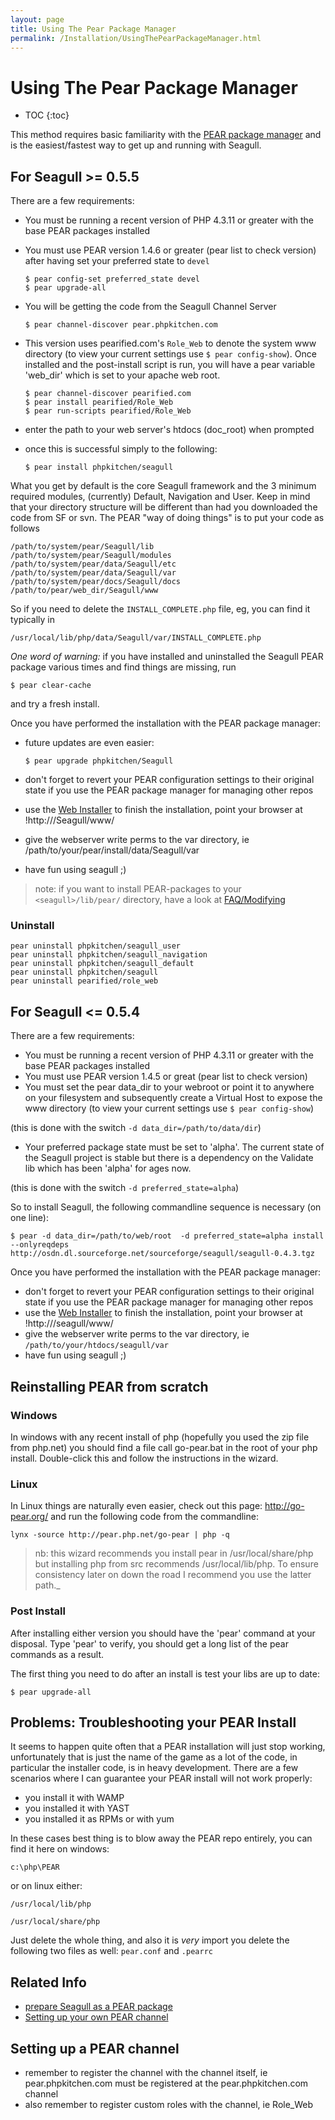 ```yaml
---
layout: page
title: Using The Pear Package Manager
permalink: /Installation/UsingThePearPackageManager.html
---
```


<!-- Name: Installation/UsingThePearPackageManager -->
<!-- Version: 18 -->
<!-- Last-Modified: 2007/06/11 22:41:03 -->
<!-- Author: demian -->
<!-- Status: Updated -->

# Using The Pear Package Manager
* TOC
{:toc}

This method requires basic familiarity with the [PEAR package manager][1] and is the easiest/fastest way to get up and running with Seagull.  

## For Seagull \>= 0.5.5
There are a few requirements:

  * You must be running a recent version of PHP 4.3.11 or greater with the base PEAR packages installed
  * You must use PEAR version 1.4.6 or greater (pear list to check version) after having set your preferred state to `devel`

		$ pear config-set preferred_state devel
		$ pear upgrade-all

  * You will be getting the code from the Seagull Channel Server

		$ pear channel-discover pear.phpkitchen.com

  * This version uses pearified.com's `Role_Web` to denote the system www directory (to view your current settings use `$ pear config-show`).  Once installed and the post-install script is run, you will have a pear variable 'web\_dir' which is set to your apache web root.

		$ pear channel-discover pearified.com
		$ pear install pearified/Role_Web
		$ pear run-scripts pearified/Role_Web

  * enter the path to your web server's htdocs (doc\_root) when prompted
  * once this is successful simply to the following:

		$ pear install phpkitchen/seagull

What you get by default is the core Seagull framework and the 3 minimum required modules, (currently) Default, Navigation and User.  Keep in mind that your directory structure will be different than had you downloaded the code from SF or svn.  The PEAR "way of doing things" is to put your code as follows

	/path/to/system/pear/Seagull/lib
	/path/to/system/pear/Seagull/modules
	/path/to/system/pear/data/Seagull/etc
	/path/to/system/pear/data/Seagull/var
	/path/to/system/pear/docs/Seagull/docs
	/path/to/pear/web_dir/Seagull/www

So if you need to delete the `INSTALL_COMPLETE.php` file, eg, you can find it typically in

	/usr/local/lib/php/data/Seagull/var/INSTALL_COMPLETE.php

*One word of warning:* if you have installed and uninstalled the Seagull PEAR package various times and find things are missing, run


	$ pear clear-cache

and try a fresh install.

Once you have performed the installation with the PEAR package manager:
  * future updates are even easier:

		$ pear upgrade phpkitchen/Seagull

  * don't forget to revert your PEAR configuration settings to their original state if you use the PEAR package manager for managing other repos
  * use the [Web Installer][2] to finish the installation, point your browser at !http://<htdocs>/Seagull/www/
  * give the webserver write perms to the var directory, ie /path/to/your/pear/install/data/Seagull/var
  * have fun using seagull ;)

> note: if you want to install PEAR-packages to your `<seagull>/lib/pear/` directory, have a look at [FAQ/Modifying][3]

### Uninstall

	pear uninstall phpkitchen/seagull_user
	pear uninstall phpkitchen/seagull_navigation
	pear uninstall phpkitchen/seagull_default
	pear uninstall phpkitchen/seagull
	pear uninstall pearified/role_web

## For Seagull \<= 0.5.4
There are a few requirements:

  * You must be running a recent version of PHP 4.3.11 or greater with the base PEAR packages installed
  * You must use PEAR version 1.4.5 or great (pear list to check version)
  * You must set the pear data\_dir to your webroot or point it to anywhere on your filesystem and subsequently create a Virtual Host to expose the www directory (to view your current settings use `$ pear config-show`)

  (this is done with the switch `-d data_dir=/path/to/data/dir`)
 
  * Your preferred package state must be set to 'alpha'.  The current state of the Seagull project is stable but there is a dependency on the Validate lib which has been 'alpha' for ages now.

  (this is done with the switch `-d preferred_state=alpha`)

So to install Seagull, the following commandline sequence is necessary (on one line):

	$ pear -d data_dir=/path/to/web/root  -d preferred_state=alpha install --onlyreqdeps http://osdn.dl.sourceforge.net/sourceforge/seagull/seagull-0.4.3.tgz

Once you have performed the installation with the PEAR package manager:
  * don't forget to revert your PEAR configuration settings to their original state if you use the PEAR package manager for managing other repos
  * use the [Web Installer][4] to finish the installation, point your browser at !http://<htdocs>/seagull/www/
  * give the webserver write perms to the var directory, ie `/path/to/your/htdocs/seagull/var`
  * have fun using seagull ;)

## Reinstalling PEAR from scratch
### Windows
In windows with any recent install of php (hopefully you used the zip file from php.net) you should find a file call go-pear.bat in the root of your php install.   Double-click this and follow the instructions in the wizard.

### Linux
In Linux things are naturally even easier, check out this page: http://go-pear.org/ and run the following code from the commandline:

	lynx -source http://pear.php.net/go-pear | php -q

> nb: this wizard recommends you install pear in /usr/local/share/php but installing php from src recommends /usr/local/lib/php.  To ensure consistency later on down the road I recommend you use the latter path._ 
### Post Install
After installing either version you should have the 'pear' command at your disposal.  Type 'pear' to verify, you should get a long list of the pear commands as a result.

The first thing you need to do after an install is test your libs are up to date:

	$ pear upgrade-all

## Problems: Troubleshooting your PEAR Install
It seems to happen quite often that a PEAR installation will just stop working, unfortunately that is just the name of the game as a lot of the code, in particular the installer code, is in heavy development.  There are a few scenarios where I can guarantee your PEAR install will not work properly:
 * you install it with WAMP
 * you installed it with YAST
 * you installed it as RPMs or with yum

In these cases best thing is to blow away the PEAR repo entirely, you can find it here on windows:

	c:\php\PEAR

or on linux either:

	/usr/local/lib/php

	/usr/local/share/php

Just delete the whole thing, and also it is *very* import you delete the following two files as well: `pear.conf` and `.pearrc`

## Related Info
 * [prepare Seagull as a PEAR package][5]
 * [Setting up your own PEAR channel][6]

## Setting up a PEAR channel
 * remember to register the channel with the channel itself, ie pear.phpkitchen.com must be registered at the pear.phpkitchen.com channel
 * also remember to register custom roles with the channel, ie Role\_Web

[1]:	http://pear.php.net/manual/en/installation.cli.php
[2]:	/Installation.html
[3]:	/FAQ/Modifying.html
[4]:	/Installation.html
[5]:	/Internal/PrepareSeagullAsPearPackage.html
[6]:	http://greg.chiaraquartet.net/archives/123-Setting-up-your-own-PEAR-channel-the-official-way.html